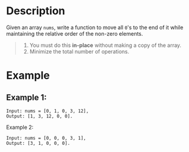 # Description
Given an array `nums`, write a function to move all `0`'s to the end of it while maintaining the relative order of the non-zero elements.

> 1. You must do this **in-place** without making a copy of the array.
> 2. Minimize the total number of operations.
# Example
## Example 1:
```
Input: nums = [0, 1, 0, 3, 12],
Output: [1, 3, 12, 0, 0].
```
Example 2:
```
Input: nums = [0, 0, 0, 3, 1],
Output: [3, 1, 0, 0, 0].
```